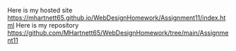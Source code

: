 Here is my hosted site
https://mhartnett65.github.io/WebDesignHomework/Assignment11/index.html
Here is my repository
https://github.com/MHartnett65/WebDesignHomework/tree/main/Assignment11
